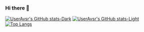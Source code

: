 ### Hi there 👋

[![UserAvsr's GitHub stats-Dark](https://github-readme-stats.vercel.app/api?username=useravsr&show_icons=true&theme=dark#gh-dark-mode-only)](https://github.com/useravsr/github-readme-stats#gh-dark-mode-only)
[![UserAvsr's GitHub stats-Light](https://github-readme-stats.vercel.app/api?username=useravsr&show_icons=true&theme=default#gh-light-mode-only)](https://github.com/useravsr/github-readme-stats#gh-light-mode-only) [![Top Langs](https://github-readme-stats.vercel.app/api/top-langs/?username=useravsr&layout=donut)](https://github.com/useravsr/github-readme-stats)


<!--
**useravsr/useravsr** is a ✨ _special_ ✨ repository because its `README.md` (this file) appears on your GitHub profile.

Here are some ideas to get you started:

- 🔭 I’m currently working on ...
- 🌱 I’m currently learning ...
- 👯 I’m looking to collaborate on ...
- 🤔 I’m looking for help with ...
- 💬 Ask me about ...
- 📫 How to reach me: ...
- 😄 Pronouns: ...
- ⚡ Fun fact: ...
-->
